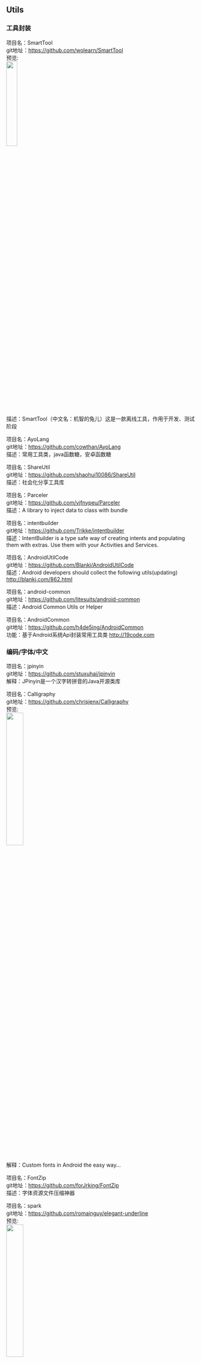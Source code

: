 ## Utils<br>







### 工具封装<br>








项目名：SmartTool<br>
git地址：https://github.com/wolearn/SmartTool<br>
预览:<br>
<img src="https://camo.githubusercontent.com/43c8087def58debfe54e270d6a10206271076bce/687474703a2f2f75706c6f61642d696d616765732e6a69616e7368752e696f2f75706c6f61645f696d616765732f313933313030362d363364313063353931393466323264392e6769663f696d6167654d6f6772322f6175746f2d6f7269656e742f7374726970" width="24%"/><br>
描述：SmartTool（中文名：机智的兔儿）这是一款离线工具，作用于开发、测试阶段<br>

项目名：AyoLang<br>
git地址：https://github.com/cowthan/AyoLang<br>
描述：常用工具类，java函数糖，安卓函数糖<br>

项目名：ShareUtil<br>
git地址：https://github.com/shaohui10086/ShareUtil<br>
描述：社会化分享工具库<br>

项目名：Parceler<br>
git地址：https://github.com/yjfnypeu/Parceler<br>
描述：A library to inject data to class with bundle<br>

项目名：intentbuilder<br>
git地址：https://github.com/Trikke/intentbuilder<br>
描述：IntentBuilder is a type safe way of creating intents and populating them with extras. Use them with your Activities and Services.<br>

项目名：AndroidUtilCode<br>
git地址：https://github.com/Blankj/AndroidUtilCode<br>
描述：Android developers should collect the following utils(updating) http://blankj.com/862.html<br>

项目名：android-common<br>
git地址：https://github.com/litesuits/android-common<br>
描述：Android Common Utils or Helper<br>

项目名：AndroidCommon<br>
git地址：https://github.com/h4de5ing/AndroidCommon<br>
功能：基于Android系统Api封装常用工具类 http://19code.com<br>












### 编码/字体/中文<br>









项目名：jpinyin<br>
git地址：https://github.com/stuxuhai/jpinyin<br>
解释：JPinyin是一个汉字转拼音的Java开源类库<br>

项目名：Calligraphy<br>
git地址：https://github.com/chrisjenx/Calligraphy<br>
预览:<br>
<img src="https://github.com/chrisjenx/Calligraphy/raw/master/screenshot.png" width="30%"/><br><br>
解释：Custom fonts in Android the easy way...<br>

项目名：FontZip<br>
git地址：https://github.com/forJrking/FontZip<br>
描述：字体资源文件压缩神器<br>

项目名：spark<br>
git地址：https://github.com/romainguy/elegant-underline<br>
预览:<br>
<img src="https://github.com/romainguy/elegant-underline/raw/master/art/elegant-underline.png" width="30%"/><br><br>

项目名：PinyinSearchLibrary<br>
git地址：https://github.com/handsomezhou/PinyinSearchLibrary<br>
预览:<br>
<img src="https://github.com/handsomezhou/PinyinSearchLibrary/raw/master/external_res/image/AppSearch.gif" width="30%"/><br><br>







### Fragment<br>










项目名：Fragmentation<br>
git地址：https://github.com/YoKeyword/Fragmentation<br>
预览:<br>
<img src="https://github.com/YoKeyword/Fragmentation/raw/master/gif/demo.gif" width="30%"/><br>
解释：<br>
A powerful library that manage Fragment for Android!<br>










### Log<br>









项目名：timber<br>
git地址：https://github.com/JakeWharton/timber<br>
预览:<br>
<img src="https://github.com/JakeWharton/timber/raw/master/logo.png" width="30%"/><br><br>
解释：A logger with a small, extensible API which provides utility on top of Android's normal Log class. http://jakewharton.github.io/timber/<br>

项目名：xLog<br>
git地址：https://github.com/elvishew/xLog<br>
预览:<br>
<img src="https://github.com/elvishew/XLog/raw/master/images/classic_log.png" width="30%"/><br><br>
解释：Android logger, simple and pretty, powerful and flexible, all you need is here<br>

项目名：AndroidLog<br>
git地址：https://github.com/twiceyuan/AndroidLog<br>
预览:<br>
<img src="https://github.com/twiceyuan/AndroidLog/raw/master/art/json.png" width="30%"/><br><br>
解释：一个类实现更实用的 Android Log 工具 —— 1 个类，100 个方法、9 KiB<br>

项目名：logger<br>
git地址：https://github.com/orhanobut/logger<br>
预览:<br>
<img src="https://github.com/orhanobut/logger/raw/master/images/description.png" width="30%"/><br><br>
描述：Simple, pretty and powerful logger for android<br>


项目名：XLog<br>
git地址：https://github.com/promeG/XLog<br>
描述： Method call logging based on dexposed<br>






















### Json/XMl<br>







项目名：ason<br>
git地址：https://github.com/afollestad/ason<br>
解释： JSON in Java made easy! https://aidanfollestad.com<br>


项目名：FlatBuffer<br>
git地址：https://github.com/google/flatbuffers<br>
描述：Memory Efficient Serialization Library http://google.github.io/flatbuffers/<br>

项目名：ig-json-parser<br>
git地址：https://github.com/Instagram/ig-json-parser<br>
描述：Fast JSON parser for java projects<br>

项目名：fastjson<br>
git地址：https://github.com/alibaba/fastjson<br>
预览:<br>
<img src="https://github.com/alibaba/fastjson/raw/master/logo.jpg" width="30%"/><br><br>
解释： A fast JSON parser/generator for Java https://github.com/alibaba/fastjson/wiki<br>

项目名：LoganSquare<br>
git地址：https://github.com/bluelinelabs/LoganSquare<br>
预览:<br>
<img src="https://github.com/bluelinelabs/LoganSquare/raw/development/docs/benchmarks.jpg" width="30%"/><br><br>
解释： Screaming fast JSON parsing and serialization library for Android<br>




### SharePreferences<br>









项目名：secure-preferences<br>
git地址：https://github.com/scottyab/secure-preferences<br>
预览:<br>
<img src="https://camo.githubusercontent.com/29a9bb9967b7584cce1341c726817284cae1cd7a/68747470733a2f2f7261772e6769746875622e636f6d2f73636f74747961622f7365637572652d707265666572656e6365732f6d61737465722f646f63732f696d616765732f73735f6672616d655f7365637572655f707265662e706e67" width="30%"/><br><br>
解释： Android Shared preference wrapper than encrypts the values of Shared Preferences. It's not bullet proof security but rather a quick win for incrementally making your android app more secure<br>



项目名：Treasure<br>
git地址：https://github.com/baoyongzhang/Treasure<br>
解释： Very easy to use wrapper library for Android SharePreferences<br>







### BLE/NFC/VA/VR<br>






项目名：BlueDroid<br>
git地址：https://github.com/tiagohm/BlueDroid<br>
描述： Android Bluetooth Library
<br>


项目名：BluetoothHelper<br>
git地址：https://github.com/a-voyager/BluetoothHelper<br>
描述： Bluetooth Helper Library.—-蓝牙操作库
<br>
预览:<br>
<img src="https://github.com/a-voyager/BluetoothHelper/raw/master/imgs/ble_icon.png" width="30%"/><br>

项目名：android-beacon-library<br>
git地址：https://github.com/AltBeacon/android-beacon-library<br>
描述： Allows Android apps to interact with BLE beacons
<br>

项目名：FastBle<br>
git地址：https://github.com/Jasonchenlijian/FastBle<br>
解释：Android BLE 蓝牙开发框架，使用回调方式处理，搜索、连接、notify、indicate、读、写等一系列蓝牙操作<br>

项目名：android-BluetoothChat<br>
git地址:https://github.com/sirmordred/android-BluetoothChat<br>
预览:<br>
<img src="https://github.com/sirmordred/android-BluetoothChat/raw/master/screenshots/2-devices.png" width="30%"/><br>








### 性能/优化/分析/线上回馈<br>







项目名：AndroidHttpCapture<br>
git地址：https://github.com/JZ-Darkal/AndroidHttpCapture<br>
预览:<br>
<img src="https://github.com/drakeet/CrashWoodpecker/raw/master/art/s2.png" width="30%"/><br><br>
解释：AndroidHttpCapture网络诊断工具 是一款针对于移动流量劫持而开发的手机抓包软件 主要功能包括：手机端抓包、PING/DNS/TraceRoute诊断、抓包HAR数据上传分享<br>

项目名：CrashWoodpecker<br>
git地址：https://github.com/drakeet/CrashWoodpecker<br>
预览:<br>
<img src="https://github.com/drakeet/CrashWoodpecker/raw/master/art/s2.png" width="30%"/><br><br>
解释：A nice exception handler library support showing logs both on Logcat & Woodpecker.<br>

项目名：LogReport<br>
git地址：https://github.com/wenmingvs/LogReport<br>
预览:<br>
<img src="https://camo.githubusercontent.com/2af4594399fa69d85eb9b81f099f77586e6f33bf/687474703a2f2f7777312e73696e61696d672e636e2f6d773639302f363931636331353167773166357a6230716f72396e6a32303870303932676d312e6a7067" width="30%"/><br><br>
解释：崩溃日志上传框架<br>

项目名：Toast-PhoneGap-Plugin<br>
git地址：https://github.com/EddyVerbruggen/Toast-PhoneGap-Plugin<br>
预览:<br>
<img src="https://github.com/EddyVerbruggen/Toast-PhoneGap-Plugin/raw/master/screenshots/screenshot-ios-toast.png" width="30%"/><br>

项目名：android-crash<br>
git地址：https://github.com/msdx/android-crash<br>
预览: android程序崩溃异常处理框架<br>

项目名：AnotherMonitor<br>
git地址:https://github.com/AntonioRedondo/AnotherMonitor<br>
解释:<br>
Monitors and records the CPU and memory usage of Android devices https://play.google.com/store/apps/details?id=org.anothermonitor<br>
预览:<br>
<img src="https://camo.githubusercontent.com/e8a643e7373bfa716cc54ac949a12c6c760639c9/68747470733a2f2f6c68342e67677068742e636f6d2f6766774d683449683056443041617849385f656831316d364352755f7a5357362d5536463235416a43646c556a436b6c69574842674a4d684462336550646c5f454d6f54" width="30%"/><br>

项目名：AndroidJniBitmapOperations<br>
git地址:https://github.com/AndroidDeveloperLB/AndroidJniBitmapOperations<br>
解释:<br>
Allows to perform various simple operations on bitmaps via JNI , while also providing some protection against OOM using the native Java environment on Android<br>
预览:<br>
<img src="https://raw.githubusercontent.com/AndroidDeveloperLB/AndroidJniBitmapOperations/master/demo.gif" width="30%"/><br>







### 开发提速<br>







项目名：Android-Crack-Tool<br>
git地址：https://github.com/Jermic/Android-Crack-Tool<br>
预览:<br>
<img src="https://raw.githubusercontent.com/Jermic/Android-Crack-Tool/master/1.png" width="30%"/><br><br>
解释：Android crack tool Just For Mac<br>

项目名：android-selector-chapek<br>
git地址：https://github.com/inmite/android-selector-chapek<br>
预览:<br>
<img src="https://github.com/inmite/android-selector-chapek/raw/master/img/select_option.png" width="30%"/><br><br>
解释：Android Studio plugin which automatically generates drawable selectors from appropriately named resources<br>


项目名：android-strings-search-plugin<br>
git地址：https://github.com/konifar/android-strings-search-plugin<br>
预览:<br>
<img src="https://github.com/konifar/android-strings-search-plugin/raw/master/art/demo.gif" width="30%"/><br><br>
解释：This plugin makes it easy to search text in strings resources<br>

项目名：Floppy<br>
git地址：https://github.com/FabianTerhorst/Floppy<br>
解释：<br>
Fast key value storage for java<br>

项目名：androidstudio-plugins<br>
git地址：https://github.com/dreamlivemeng/androidstudio-plugins<br>
解释：<br>
AndroidStudio 优秀插件汇总<br>

项目名：svg2android<br>
git地址：https://github.com/inloop/svg2android<br>
预览:（SVG to Android VectorDrawable XML resource file http://inloop.github.io/svg2android）<br>
<img src="https://github.com/inloop/svg2android/raw/gh-pages/img/example_imported_svg.png" width="30%"/><br>

项目名：TinyPinyin<br>
git地址：https://github.com/promeG/TinyPinyin<br>
解释：适用于Java和Android的快速、低内存占用的汉字转拼音库<br>

项目名：EncryptedPreferences<br>
git地址:https://github.com/PDDStudio/EncryptedPreferences<br>
解释：AES-256 encrypted SharedPreferences for Android.<br>

项目名：android-postfix-plugin<br>
git地址：https://github.com/takahirom/android-postfix-plugin<br>
预览: <img src="https://cloud.githubusercontent.com/assets/1386930/10118005/8d45e898-64a6-11e5-8c32-8f38b0105177.gif" width="30%" /><br>
描述：Android postfix plugin for AndroidStudio<br>

项目名：FindViewByMe<br>
git地址：https://github.com/laobie/FindViewByMe<br>
描述：FindViewByMe是一个自动生成FindViewById代码的IDEA/Android Studio插件<br>

项目名：ECTranslation<br>
git地址：https://github.com/Skykai521/ECTranslation<br>
预览: <img src="https://github.com/Skykai521/ECTranslation/raw/master/img/translation_img.png" width="30%" /><br>
描述：AS 翻译<br>

项目名：android-material-design-icon-generator-plugin<br>
git地址：https://github.com/konifar/android-material-design-icon-generator-plugin<br>
预览:<br>
<img src="https://raw.githubusercontent.com/konifar/android-material-design-icon-generator-plugin/master/docs/capture.gif" width="30%" /><br>

项目名：permissions-dispatcher-plugin<br>
git地址：https://github.com/shiraji/permissions-dispatcher-plugin<br>
预览:<br>
<img src="https://github.com/shiraji/permissions-dispatcher-plugin/raw/master/website/images/pd.gif" width="30%" /><br>

项目名：eventbus-intellij-plugin<br>
git地址：https://github.com/kgmyshin/eventbus-intellij-plugin<br>
预览:<br>
<img src="https://raw.githubusercontent.com/kgmyshin/eventbus-intellij-plugin/master/art/cap.gif" width="30%" /><br>

项目名：Secured-Preference-Store<br>
git地址：https://github.com/iamMehedi/Secured-Preference-Store<br>
解释:<br>
A cryptography library and a SharedPreferences wrapper for Android that encrypts the content with 256 bit AES encryption. The Encryption key is securely stored in device's KeyStore<br>






### 素材/Icon<br>






项目名：Icons<br>
git地址：https://github.com/materialos/Icons<br>
预览:<br>
<img src="https://cloud.githubusercontent.com/assets/5341898/9100839/4076791e-3b94-11e5-8dc3-f7e7f9f40549.png" width="30%"/><br>

项目名：Android-Material-Icon-Generator<br>
git地址：https://github.com/Maddoc42/Android-Material-Icon-Generator<br>
预览:<br>
<img src="https://github.com/Maddoc42/Android-Material-Icon-Generator/raw/master/screenshots/01.small.png" width="30%"/><br>
描述：Android icons with looooong material shadows! http://bitdroid.de/Android-Material-Icon-Generator<br>


